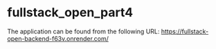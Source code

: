 # fullstack_open_part4

The application can be found from the following URL: https://fullstack-open-backend-f63v.onrender.com/
